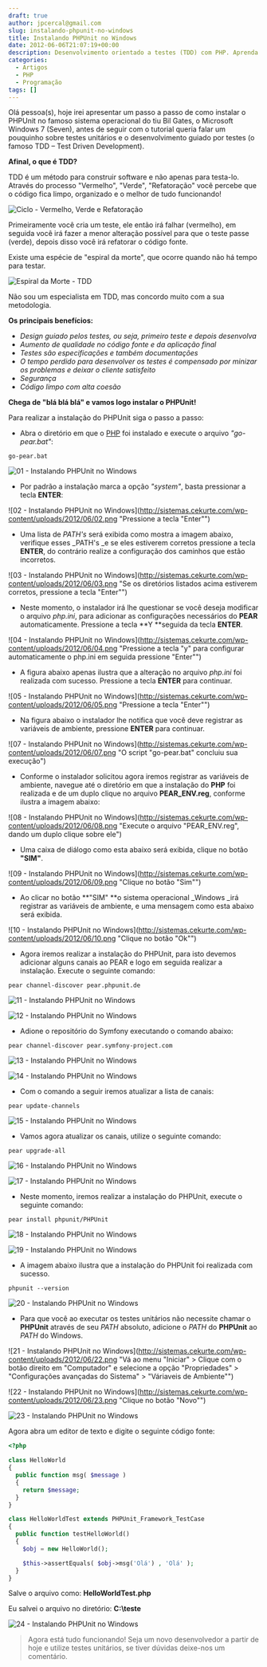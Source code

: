 ```yaml
---
draft: true
author: jpcercal@gmail.com
slug: instalando-phpunit-no-windows
title: Instalando PHPUnit no Windows
date: 2012-06-06T21:07:19+00:00
description: Desenvolvimento orientado a testes (TDD) com PHP. Aprenda a realizar a instalação do PHPUnit no sistema operacional da Microsoft, o Windows Seven.
categories:
  - Artigos
  - PHP
  - Programação
tags: []
---
```


Olá pessoa(s), hoje irei apresentar um passo a passo de como instalar o PHPUnit no famoso sistema operacional do tiu Bil Gates, o Microsoft Windows 7 (Seven), antes de seguir com o tutorial queria falar um pouquinho sobre testes unitários e o desenvolvimento guiado por testes (o famoso TDD – Test Driven Development).

**Afinal, o que é TDD?**

TDD é um método para construir software e não apenas para testa-lo. Através do processo "Vermelho", "Verde", "Refatoração" você percebe que o código fica limpo, organizado e o melhor de tudo funcionando!

![Ciclo - Vermelho, Verde e Refatoração](http://sistemas.cekurte.com/wp-content/uploads/2012/06/Ciclo.png "Ciclo: Vermelho > Verde > Refatoração")

Primeiramente você cria um teste, ele então irá falhar (vermelho), em seguida você irá fazer a menor alteração possível para que o teste passe (verde), depois disso você irá refatorar o código fonte.

Existe uma espécie de "espiral da morte", que ocorre quando não há tempo para testar.

![Espiral da Morte - TDD](http://sistemas.cekurte.com/wp-content/uploads/2012/06/Espiral-da-Morte.png "TDD: Espiral da Morte")

Não sou um especialista em TDD, mas concordo muito com a sua metodologia.

**Os principais benefícios:**

* _Design guiado pelos testes, ou seja, primeiro teste e depois desenvolva_
* _Aumento de qualidade no código fonte e da aplicação final_
* _Testes são especificações e também documentações_
* _O tempo perdido para desenvolver os testes é compensado por minizar os problemas e deixar o cliente satisfeito_
* _Segurança_
* _Código limpo com alta coesão_

**Chega de "blá blá blá" e vamos logo instalar o PHPUnit!**

Para realizar a instalação do PHPUnit siga o passo a passo:

* Abra o diretório em que o [PHP](http://sistemas.cekurte.com/blog/introducao-a-linguagem-php/ "Introdução a linguagem PHP") foi instalado e execute o arquivo _"go-pear.bat"_:

```shell
go-pear.bat
```

![01 - Instalando PHPUnit no Windows](http://sistemas.cekurte.com/wp-content/uploads/2012/06/01.png "Executando go-pear.bat")

* Por padrão a instalação marca a opção _"system"_, basta pressionar a tecla **ENTER**:

![02 - Instalando PHPUnit no Windows](http://sistemas.cekurte.com/wp-content/uploads/2012/06/02.png "Pressione a tecla "Enter"")

* Uma lista de _PATH's_ será exibida como mostra a imagem abaixo, verifique esses _PATH's _e se eles estiverem corretos pressione a tecla **ENTER**, do contrário realize a configuração dos caminhos que estão incorretos.

![03 - Instalando PHPUnit no Windows](http://sistemas.cekurte.com/wp-content/uploads/2012/06/03.png "Se os diretórios listados acima estiverem corretos, pressione a tecla "Enter"")

* Neste momento, o instalador irá lhe questionar se você deseja modificar o arquivo _php.ini_, para adicionar as configurações necessários do **PEAR** automaticamente. Pressione a tecla **Y **seguida da tecla **ENTER**.

![04 - Instalando PHPUnit no Windows](http://sistemas.cekurte.com/wp-content/uploads/2012/06/04.png "Pressione a tecla "y" para configurar automaticamente o php.ini em seguida pressione "Enter"")

* A figura abaixo apenas ilustra que a alteração no arquivo _php.ini_ foi realizada com sucesso. Pressione a tecla **ENTER** para continuar.

![05 - Instalando PHPUnit no Windows](http://sistemas.cekurte.com/wp-content/uploads/2012/06/05.png "Pressione a tecla "Enter"")

* Na figura abaixo o instalador lhe notifica que você deve registrar as variáveis de ambiente, pressione **ENTER** para continuar.

![07 - Instalando PHPUnit no Windows](http://sistemas.cekurte.com/wp-content/uploads/2012/06/07.png "O script "go-pear.bat" concluiu sua execução")

* Conforme o instalador solicitou agora iremos registrar as variáveis de ambiente, navegue até o diretório em que a instalação do **PHP** foi realizada e de um duplo clique no arquivo **PEAR_ENV.reg**, conforme ilustra a imagem abaixo:

![08 - Instalando PHPUnit no Windows](http://sistemas.cekurte.com/wp-content/uploads/2012/06/08.png "Execute o arquivo "PEAR_ENV.reg", dando um duplo clique sobre ele")

* Uma caixa de diálogo como esta abaixo será exibida, clique no botão **"SIM"**.

![09 - Instalando PHPUnit no Windows](http://sistemas.cekurte.com/wp-content/uploads/2012/06/09.png "Clique no botão "Sim"")

* Ao clicar no botão **"SIM" **o sistema operacional _Windows _irá registrar as variáveis de ambiente, e uma mensagem como esta abaixo será exibida.

![10 - Instalando PHPUnit no Windows](http://sistemas.cekurte.com/wp-content/uploads/2012/06/10.png "Clique no botão "Ok"")

* Agora iremos realizar a instalação do PHPUnit, para isto devemos adicionar alguns canais ao PEAR e logo em seguida realizar a instalação. Execute o seguinte comando:

```shell
pear channel-discover pear.phpunit.de
```

![11 - Instalando PHPUnit no Windows](http://sistemas.cekurte.com/wp-content/uploads/2012/06/11.png "Adicionando o repositório do PHPUnit")

![12 - Instalando PHPUnit no Windows](http://sistemas.cekurte.com/wp-content/uploads/2012/06/12.png "Adicionando o repositório do PHPUnit")

* Adione o repositório do Symfony executando o comando abaixo:

```shell
pear channel-discover pear.symfony-project.com
```

![13 - Instalando PHPUnit no Windows](http://sistemas.cekurte.com/wp-content/uploads/2012/06/13.png "Adione o repositório do Symfony")

![14 - Instalando PHPUnit no Windows](http://sistemas.cekurte.com/wp-content/uploads/2012/06/14.png "Adicionando o repositório do Symfony")

* Com o comando a seguir iremos atualizar a lista de canais:

```shell
pear update-channels
```

![15 - Instalando PHPUnit no Windows](http://sistemas.cekurte.com/wp-content/uploads/2012/06/161.png "Atualizando os repositórios")

* Vamos agora atualizar os canais, utilize o seguinte comando:

```shell
pear upgrade-all
```

![16 - Instalando PHPUnit no Windows](http://sistemas.cekurte.com/wp-content/uploads/2012/06/17.png "Atualize os repositórios")

![17 - Instalando PHPUnit no Windows](http://sistemas.cekurte.com/wp-content/uploads/2012/06/181.png "Atualizando os repositórios")

* Neste momento, iremos realizar a instalação do PHPUnit, execute o seguinte comando:

```shell
pear install phpunit/PHPUnit
```

![18 - Instalando PHPUnit no Windows](http://sistemas.cekurte.com/wp-content/uploads/2012/06/191.png "Instale o PHPUnit")

![19 - Instalando PHPUnit no Windows](http://sistemas.cekurte.com/wp-content/uploads/2012/06/201.png "Instalando o PHPUnit")

* A imagem abaixo ilustra que a instalação do PHPUnit foi realizada com sucesso.

```shell
phpunit --version
```

![20 - Instalando PHPUnit no Windows](http://sistemas.cekurte.com/wp-content/uploads/2012/06/21.png "Testando se o PHPUnit foi instalado com sucesso")

* Para que você ao executar os testes unitários não necessite chamar o **PHPUnit** através de seu _PATH_ absoluto, adicione o _PATH_ do **PHPUnit** ao _PATH_ do Windows.

![21 - Instalando PHPUnit no Windows](http://sistemas.cekurte.com/wp-content/uploads/2012/06/22.png "Vá ao menu "Iniciar" > Clique com o botão direito em "Computador" e selecione a opção "Propriedades" > "Configurações avançadas do Sistema" > "Váriaveis de Ambiente"")

![22 - Instalando PHPUnit no Windows](http://sistemas.cekurte.com/wp-content/uploads/2012/06/23.png "Clique no botão "Novo"")

![23 - Instalando PHPUnit no Windows](http://sistemas.cekurte.com/wp-content/uploads/2012/06/24.png "Adicionando a variável de ambiente, o valor da variável deve ser preenchido com o caminho absluto do PHP")

Agora abra um editor de texto e digite o seguinte código fonte:

```php
<?php

class HelloWorld
{
  public function msg( $message )
  {
    return $message;
  }
}

class HelloWorldTest extends PHPUnit_Framework_TestCase
{
  public function testHelloWorld()
  {
    $obj = new HelloWorld();

    $this->assertEquals( $obj->msg('Olá') , 'Olá' );
  }
}
```

Salve o arquivo como: **HelloWorldTest.php**

Eu salvei o arquivo no diretório: **C:\teste**

![24 - Instalando PHPUnit no Windows](http://sistemas.cekurte.com/wp-content/uploads/2012/06/25.png "Executando o teste unitário")

> Agora está tudo funcionando! Seja um novo desenvolvedor a partir de hoje e utilize testes unitários, se tiver dúvidas deixe-nos um comentário.
